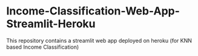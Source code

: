 # Income-Classification-Web-App-Streamlit-Heroku
This repository contains a streamlit web app deployed on heroku (for KNN based Income Classification)

